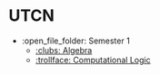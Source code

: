 # UTCN
<ul>
  <li>:open_file_folder: Semester 1
    <ul>
      <li>
        <a href=""> 
          :clubs:  Algebra 
        </a>
      </li>
      <li>
        <a href=""> 
          :trollface:  Computational Logic 
        </a>
      </li>
    </ul>
</ul>
